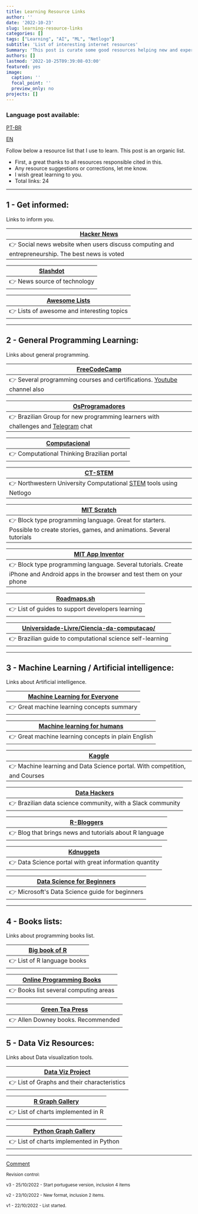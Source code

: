 ```yaml
---
title: Learning Resource Links
author: ''
date: '2022-10-23'
slug: learning-resource-links
categories: []
tags: ["Learning", "AI", "ML", "Netlogo"]
subtitle: 'List of interesting internet resources'
Summary: 'This post is curate some good resources helping new and experienced learners' 
authors: []
lastmod: '2022-10-25T09:39:08-03:00'
featured: yes
image:
  caption: ''
  focal_point: ''
  preview_only: no
projects: []
---
```


### Language post available:

[PT-BR](https://lgrando1.github.io/post/links-interessantes-aprendizagem/)

[EN](https://lgrando1.github.io/post/learning-resource-links/)

Follow below a resource list that I use to learn. This post is an organic list.
- First, a great thanks to all resources responsible cited in this.
- Any resource suggestions or corrections, let me know.
- I wish great learning to you.
- Total links: 24


___

## 1 - Get informed:
Links to inform you.


|  [Hacker News](https://news.ycombinator.com/) |
| ----------- | 
| 👉  Social news website when users discuss computing and entrepreneurship. The best news is voted |

| [Slashdot](https://slashdot.org/) |
| ----------- | 
| 👉  News source of technology  |

| [Awesome Lists](https://github.com/sindresorhus/awesome) |
| ----------- |
| 👉  Lists of awesome and interesting topics |
 

___

## 2 - General Programming Learning:
Links about general programming. 

| [FreeCodeCamp](https://www.freecodecamp.org/) |
| ----------- |
| 👉  Several programming courses and certifications. [Youtube](https://www.youtube.com/c/Freecodecamp/videos) channel also |

| [OsProgramadores](https://osprogramadores.com/) |
| ----------- |
| 👉  Brazilian Group for new programming learners with challenges and [Telegram](https://t.me/OsProgramadores) chat |

| [Computacional](https://www.computacional.com.br/) |
| ----------- |
| 👉  Computational Thinking Brazilian portal |

| [CT-STEM](https://ct-stem.northwestern.edu/) |
| ----------- |
| 👉  Northwestern University Computational [STEM](https://en.wikipedia.org/wiki/Science,_technology,_engineering,_and_mathematics) tools using Netlogo |
 
| [MIT Scratch](https://scratch.mit.edu/) |
| ----------- |
| 👉  Block type programming language. Great for starters. Possible to create stories, games, and animations. Several tutorials |

| [MIT App Inventor](https://appinventor.mit.edu/) |
| ----------- |
| 👉  Block type programming language. Several tutorials. Create iPhone and Android apps in the browser and test them on your phone |

| [Roadmaps.sh](https://roadmap.sh/) |
| ----------- |
| 👉  List of guides to support developers learning |

| [Universidade-Livre/Ciencia-da-computacao/](https://github.com/Universidade-Livre/ciencia-da-computacao/) |
| ----------- |
| 👉  Brazilian guide to computational science self-learning  |





___ 

## 3 - Machine Learning / Artificial intelligence:
Links about Artificial intelligence.

| [Machine Learning for Everyone](https://vas3k.com/blog/machine_learning/)|
| ----------- |
| 👉  Great machine learning concepts summary |

| [Machine learning for humans](https://medium.com/machine-learning-for-humans/why-machine-learning-matters-6164faf1df12)|
| ----------- |
| 👉  Great machine learning concepts in plain English |

| [Kaggle](https://www.kaggle.com/) |
| ----------- |
| 👉  Machine learning and Data Science portal. With competition, and Courses |

| [Data Hackers](https://www.datahackers.com.br) |
| ----------- |
| 👉  Brazilian data science community, with a Slack community |

| [R-Bloggers](https://www.r-bloggers.com/) |
| ----------- |
| 👉  Blog that brings news and tutorials about R language |

| [Kdnuggets](https://www.kdnuggets.com/) |
| ----------- |
| 👉  Data Science portal with great information quantity |

| [Data Science for Beginners](https://microsoft.github.io/Data-Science-For-Beginners/#/) |
| ----------- |
| 👉  Microsoft's Data Science guide for beginners |

___ 

## 4 - Books lists:
Links about programming books list.

| [Big book of R](https://www.bigbookofr.com/index.html) |
| ----------- |
| 👉  List of R language books |

| [Online Programming Books](https://www.onlineprogrammingbooks.com/) |
| ----------- |
| 👉  Books list several computing areas |

| [Green Tea Press](https://greenteapress.com/wp/) |
| ----------- |
| 👉  Allen Downey books. Recommended |

## 5 - Data Viz Resources:
Links about Data visualization tools.

| [Data Viz Project](https://datavizproject.com) |
| ----------- |
| 👉  List of Graphs and their characteristics |

| [R Graph Gallery](https://r-graph-gallery.com) |
| ----------- |
| 👉  List of charts implemented in R |

| [Python Graph Gallery](https://www.python-graph-gallery.com) |
| ----------- |
| 👉  List of charts implemented in Python |

---

[Comment](https://twitter.com/lgrando123/status/1585695353919111185)

<sub> Revision control: <sub>

<sub>   v3 - 25/10/2022 - Start portuguese version, inclusion 4 items <sub>

<sub>   v2 - 23/10/2022 - New format, inclusion 2 items. <sub>
 
<sub>   v1 - 22/10/2022 - List started.  <sub>
